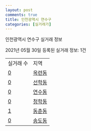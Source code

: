 ```yaml
---
layout: post
comments: true
title: 인천광역시 연수구
categories: [실거래가]
---
```


인천광역시 연수구 실거래 정보

2021년 05월 30일 등록된 실거래 정보: 1건


<table>
  <tr>
    <td>실거래 수</td>
    <td>지역</td>
  </tr>

  
  <tr>
    <td><a href="2818510100.html">0</a></td>
    <td><a href="2818510100.html">옥련동</a></td>
  </tr>
    

  <tr>
    <td><a href="2818510200.html">0</a></td>
    <td><a href="2818510200.html">선학동</a></td>
  </tr>
    

  <tr>
    <td><a href="2818510300.html">0</a></td>
    <td><a href="2818510300.html">연수동</a></td>
  </tr>
    

  <tr>
    <td><a href="2818510400.html">0</a></td>
    <td><a href="2818510400.html">청학동</a></td>
  </tr>
    

  <tr>
    <td><a href="2818510500.html">1</a></td>
    <td><a href="2818510500.html">동춘동</a></td>
  </tr>
    

  <tr>
    <td><a href="2818510600.html">0</a></td>
    <td><a href="2818510600.html">송도동</a></td>
  </tr>
    


</table>
    